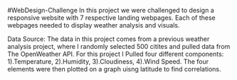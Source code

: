 #WebDesign-Challenge
In this project we were challenged to design a responsive website with 7 respective landing webpages. Each of these webpages needed to display weather analysis and visuals. 

Data Source: 
    The data in this project comes from a previous weather analysis project, where I randomly selected 500 citites and pulled data from The OpenWeather API. For this project I Pulled four different components: 1).Temperature, 2).Humidity, 3).Cloudiness, 4).Wind Speed. The four elements were then plotted on a graph uisng latitude to find correlations.


